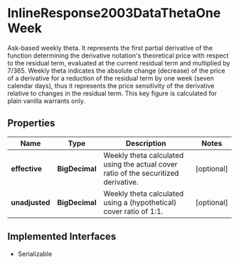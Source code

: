 

# InlineResponse2003DataThetaOneWeek

Ask-based weekly theta. It represents the first partial derivative of the function determining the derivative notation's theoretical price with respect to the residual term, evaluated at the current residual term and multiplied by 7/365. Weekly theta indicates the absolute change (decrease) of the price of a derivative for a reduction of the residual term by one week (seven calendar days), thus it represents the price sensitivity of the derivative relative to changes in the residual term. This key figure is calculated for plain vanilla warrants only.

## Properties

Name | Type | Description | Notes
------------ | ------------- | ------------- | -------------
**effective** | **BigDecimal** | Weekly theta calculated using the actual cover ratio of the securitized derivative. |  [optional]
**unadjusted** | **BigDecimal** | Weekly theta calculated using a (hypothetical) cover ratio of 1:1. |  [optional]


## Implemented Interfaces

* Serializable


